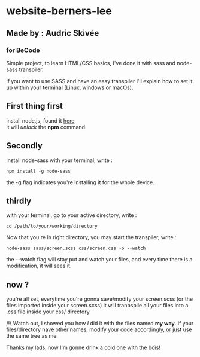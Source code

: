 # website-berners-lee
## Made by : Audric Skivée
### for BeCode

Simple project, to learn HTML/CSS basics, I've done it with sass and node-sass transpiler.

if you want to use SASS and have an easy transpiler i'll explain how to set it up within your terminal (Linux, windows or macOs).

## First thing first

install node.js, found it [here](https://nodejs.org/en/)  
it will *unlock* the __npm__ command.

## Secondly

install node-sass with your terminal, write :  

```
npm install -g node-sass
```  

the -g flag indicates you're installing it for the whole device.

## thirdly

with your terminal, go to your active directory, write :  

```
cd /path/to/your/working/directory
``` 

Now that you're in right directory, you may start the transpiler, write :

```
node-sass sass/screen.scss css/screen.css -o --watch
```  

the --watch flag will stay put and watch your files, and every time there is a modification, it will sees it.  

## now ?

you're all set, everytime you're gonna save/modify your screen.scss (or the files imported inside your screen.scss) it will tranbspile all your files into a .css file inside your css/ directory.  

/!\ Watch out, I showed you how *I* did it with the files named __my way__. If your files/directory have other names, modify your code accordingly, or just use the same tree as me.

Thanks my lads, now I'm gonne drink a cold one with the boïs!